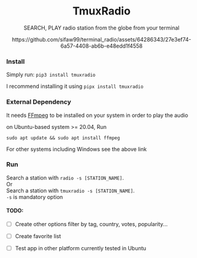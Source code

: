 <h1 align=center> TmuxRadio </h1>
<p align=center> SEARCH, PLAY radio station from the globe from your terminal </p>
<p align=center>https://github.com/sifaw99/terminal_radio/assets/64286343/27e3ef74-6a57-4408-ab6b-e48edd1f4558</p>

### Install

Simply run: `pip3 install tmuxradio`

I recommend installing it using `pipx install tmuxradio`

### External Dependency

It needs [FFmpeg](https://ffmpeg.org/download.html) to be installed on your
system in order to play the audio

on Ubuntu-based system >= 20.04, Run

```
sudo apt update && sudo apt install ffmpeg
```

For other systems including Windows see the above link

### Run

Search a station with `radio -s [STATION_NAME]`. <br/>
Or  <br/>
Search a station with `tmuxradio -s [STATION_NAME]`. <br/>
`-s` is mandatory option

#### TODO:

- [ ] Create other options filter by tag, country, votes, popularity...
- [ ] Create favorite list
- [ ] Test app in other platform currently tested in Ubuntu






